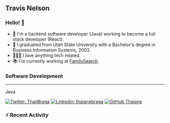 ## Travis Nelson

### Hello! 👋

- 👨 I'm a backend software developer (Java) working to become a full stack developer (React).
- 🏫 I graduated from Utah State University with a Bachelor's degree in Business Information Systems, 2003.
- 👨🏼‍💻 I love anything tech related.
- 📚 I'm currently working at [FamilySearch](https://www.familysearch.org/).

### Software Development
___
Java

[![Twitter: ThaiiBraga](https://img.shields.io/twitter/follow/travis_nelson?style=social)](https://twitter.com/travis_nelson)
[![Linkedin: thaianebraga](https://img.shields.io/badge/-travis_nelson-blue?style=flat-square&logo=Linkedin&logoColor=white&link=https://www.linkedin.com/in/thaianebraga/)](https://www.linkedin.com/in/travis-nelson-a974794/)
[![GitHub Thaiane](https://img.shields.io/github/followers/tjnelsonfs?label=follow&style=social)](https://github.com/tjnelsonfs)


### :zap: Recent Activity

<!--START_SECTION:activity-->
<!--END_SECTION:activity-->
